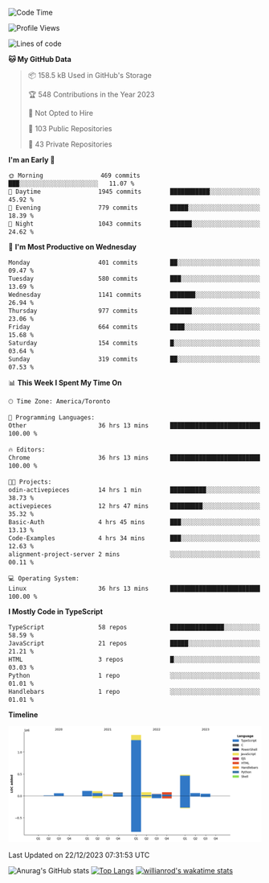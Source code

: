 <!--START_SECTION:waka-->
![Code Time](http://img.shields.io/badge/Code%20Time-954%20hrs%2045%20mins-blue)

![Profile Views](http://img.shields.io/badge/Profile%20Views-0-blue)

![Lines of code](https://img.shields.io/badge/From%20Hello%20World%20I%27ve%20Written-2.6%20million%20lines%20of%20code-blue)

**🐱 My GitHub Data** 

> 📦 158.5 kB Used in GitHub's Storage 
 > 
> 🏆 548 Contributions in the Year 2023
 > 
> 🚫 Not Opted to Hire
 > 
> 📜 103 Public Repositories 
 > 
> 🔑 43 Private Repositories 
 > 
**I'm an Early 🐤** 

```text
🌞 Morning                469 commits         ███░░░░░░░░░░░░░░░░░░░░░░   11.07 % 
🌆 Daytime                1945 commits        ███████████░░░░░░░░░░░░░░   45.92 % 
🌃 Evening                779 commits         █████░░░░░░░░░░░░░░░░░░░░   18.39 % 
🌙 Night                  1043 commits        ██████░░░░░░░░░░░░░░░░░░░   24.62 % 
```
📅 **I'm Most Productive on Wednesday** 

```text
Monday                   401 commits         ██░░░░░░░░░░░░░░░░░░░░░░░   09.47 % 
Tuesday                  580 commits         ███░░░░░░░░░░░░░░░░░░░░░░   13.69 % 
Wednesday                1141 commits        ███████░░░░░░░░░░░░░░░░░░   26.94 % 
Thursday                 977 commits         ██████░░░░░░░░░░░░░░░░░░░   23.06 % 
Friday                   664 commits         ████░░░░░░░░░░░░░░░░░░░░░   15.68 % 
Saturday                 154 commits         █░░░░░░░░░░░░░░░░░░░░░░░░   03.64 % 
Sunday                   319 commits         ██░░░░░░░░░░░░░░░░░░░░░░░   07.53 % 
```


📊 **This Week I Spent My Time On** 

```text
🕑︎ Time Zone: America/Toronto

💬 Programming Languages: 
Other                    36 hrs 13 mins      █████████████████████████   100.00 % 

🔥 Editors: 
Chrome                   36 hrs 13 mins      █████████████████████████   100.00 % 

🐱‍💻 Projects: 
odin-activepieces        14 hrs 1 min        ██████████░░░░░░░░░░░░░░░   38.73 % 
activepieces             12 hrs 47 mins      █████████░░░░░░░░░░░░░░░░   35.32 % 
Basic-Auth               4 hrs 45 mins       ███░░░░░░░░░░░░░░░░░░░░░░   13.13 % 
Code-Examples            4 hrs 34 mins       ███░░░░░░░░░░░░░░░░░░░░░░   12.63 % 
alignment-project-server 2 mins              ░░░░░░░░░░░░░░░░░░░░░░░░░   00.11 % 

💻 Operating System: 
Linux                    36 hrs 13 mins      █████████████████████████   100.00 % 
```

**I Mostly Code in TypeScript** 

```text
TypeScript               58 repos            ███████████████░░░░░░░░░░   58.59 % 
JavaScript               21 repos            █████░░░░░░░░░░░░░░░░░░░░   21.21 % 
HTML                     3 repos             █░░░░░░░░░░░░░░░░░░░░░░░░   03.03 % 
Python                   1 repo              ░░░░░░░░░░░░░░░░░░░░░░░░░   01.01 % 
Handlebars               1 repo              ░░░░░░░░░░░░░░░░░░░░░░░░░   01.01 % 
```



**Timeline**

![Lines of Code chart](https://raw.githubusercontent.com/wise-introvert/wise-introvert/master/assets/bar_graph.png)


 Last Updated on 22/12/2023 07:31:53 UTC
<!--END_SECTION:waka-->

![Anurag's GitHub stats](https://github-readme-stats.vercel.app/api?username=wise-introvert&count_private=true&show_icons=true)
[![Top Langs](https://github-readme-stats.vercel.app/api/top-langs/?username=wise-introvert&langs_count=10)](https://github.com/anuraghazra/github-readme-stats)
[![willianrod's wakatime stats](https://github-readme-stats.vercel.app/api/wakatime?username=wiseintrovert)](https://github.com/anuraghazra/github-readme-stats)
